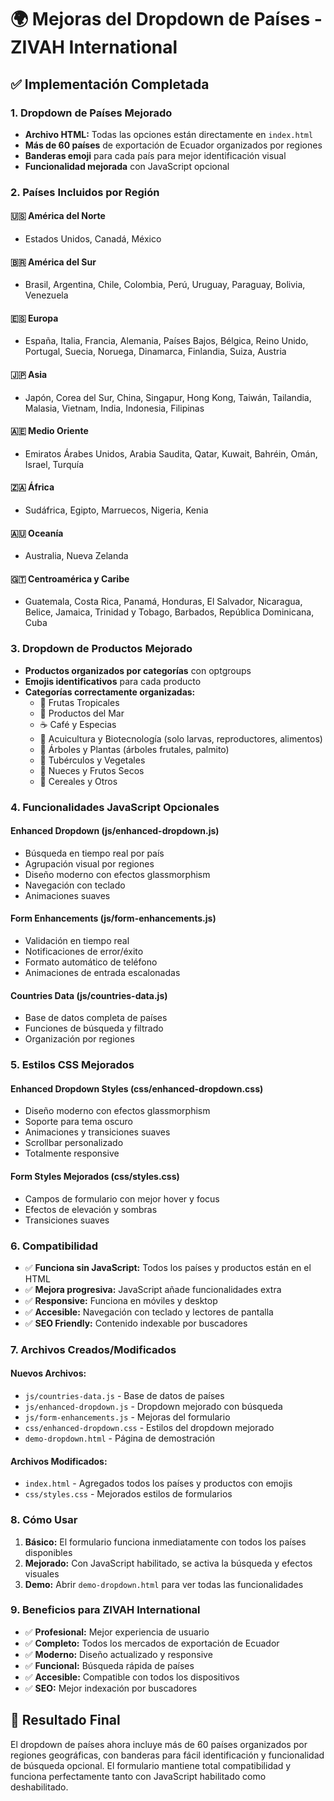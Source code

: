# 🌍 Mejoras del Dropdown de Países - ZIVAH International

## ✅ **Implementación Completada**

### **1. Dropdown de Países Mejorado**
- **Archivo HTML:** Todas las opciones están directamente en `index.html`
- **Más de 60 países** de exportación de Ecuador organizados por regiones
- **Banderas emoji** para cada país para mejor identificación visual
- **Funcionalidad mejorada** con JavaScript opcional

### **2. Países Incluidos por Región**

#### 🇺🇸 **América del Norte**
- Estados Unidos, Canadá, México

#### 🇧🇷 **América del Sur**
- Brasil, Argentina, Chile, Colombia, Perú, Uruguay, Paraguay, Bolivia, Venezuela

#### 🇪🇸 **Europa**
- España, Italia, Francia, Alemania, Países Bajos, Bélgica, Reino Unido, Portugal, Suecia, Noruega, Dinamarca, Finlandia, Suiza, Austria

#### 🇯🇵 **Asia**
- Japón, Corea del Sur, China, Singapur, Hong Kong, Taiwán, Tailandia, Malasia, Vietnam, India, Indonesia, Filipinas

#### 🇦🇪 **Medio Oriente**
- Emiratos Árabes Unidos, Arabia Saudita, Qatar, Kuwait, Bahréin, Omán, Israel, Turquía

#### 🇿🇦 **África**
- Sudáfrica, Egipto, Marruecos, Nigeria, Kenia

#### 🇦🇺 **Oceanía**
- Australia, Nueva Zelanda

#### 🇬🇹 **Centroamérica y Caribe**
- Guatemala, Costa Rica, Panamá, Honduras, El Salvador, Nicaragua, Belice, Jamaica, Trinidad y Tobago, Barbados, República Dominicana, Cuba

### **3. Dropdown de Productos Mejorado**
- **Productos organizados por categorías** con optgroups
- **Emojis identificativos** para cada producto
- **Categorías correctamente organizadas:**
  - 🥭 Frutas Tropicales
  - 🦐 Productos del Mar
  - ☕ Café y Especias
  - 🧬 Acuicultura y Biotecnología (solo larvas, reproductores, alimentos)
  - 🌳 Árboles y Plantas (árboles frutales, palmito)
  - 🍠 Tubérculos y Vegetales
  - 🌰 Nueces y Frutos Secos
  - 🌾 Cereales y Otros

### **4. Funcionalidades JavaScript Opcionales**

#### **Enhanced Dropdown (js/enhanced-dropdown.js)**
- Búsqueda en tiempo real por país
- Agrupación visual por regiones
- Diseño moderno con efectos glassmorphism
- Navegación con teclado
- Animaciones suaves

#### **Form Enhancements (js/form-enhancements.js)**
- Validación en tiempo real
- Notificaciones de error/éxito
- Formato automático de teléfono
- Animaciones de entrada escalonadas

#### **Countries Data (js/countries-data.js)**
- Base de datos completa de países
- Funciones de búsqueda y filtrado
- Organización por regiones

### **5. Estilos CSS Mejorados**

#### **Enhanced Dropdown Styles (css/enhanced-dropdown.css)**
- Diseño moderno con efectos glassmorphism
- Soporte para tema oscuro
- Animaciones y transiciones suaves
- Scrollbar personalizado
- Totalmente responsive

#### **Form Styles Mejorados (css/styles.css)**
- Campos de formulario con mejor hover y focus
- Efectos de elevación y sombras
- Transiciones suaves

### **6. Compatibilidad**
- ✅ **Funciona sin JavaScript:** Todos los países y productos están en el HTML
- ✅ **Mejora progresiva:** JavaScript añade funcionalidades extra
- ✅ **Responsive:** Funciona en móviles y desktop
- ✅ **Accesible:** Navegación con teclado y lectores de pantalla
- ✅ **SEO Friendly:** Contenido indexable por buscadores

### **7. Archivos Creados/Modificados**

#### **Nuevos Archivos:**
- `js/countries-data.js` - Base de datos de países
- `js/enhanced-dropdown.js` - Dropdown mejorado con búsqueda
- `js/form-enhancements.js` - Mejoras del formulario
- `css/enhanced-dropdown.css` - Estilos del dropdown mejorado
- `demo-dropdown.html` - Página de demostración

#### **Archivos Modificados:**
- `index.html` - Agregados todos los países y productos con emojis
- `css/styles.css` - Mejorados estilos de formularios

### **8. Cómo Usar**

1. **Básico:** El formulario funciona inmediatamente con todos los países disponibles
2. **Mejorado:** Con JavaScript habilitado, se activa la búsqueda y efectos visuales
3. **Demo:** Abrir `demo-dropdown.html` para ver todas las funcionalidades

### **9. Beneficios para ZIVAH International**

- ✅ **Profesional:** Mejor experiencia de usuario
- ✅ **Completo:** Todos los mercados de exportación de Ecuador
- ✅ **Moderno:** Diseño actualizado y responsive
- ✅ **Funcional:** Búsqueda rápida de países
- ✅ **Accesible:** Compatible con todos los dispositivos
- ✅ **SEO:** Mejor indexación por buscadores

## 🚀 **Resultado Final**

El dropdown de países ahora incluye más de 60 países organizados por regiones geográficas, con banderas para fácil identificación y funcionalidad de búsqueda opcional. El formulario mantiene total compatibilidad y funciona perfectamente tanto con JavaScript habilitado como deshabilitado.